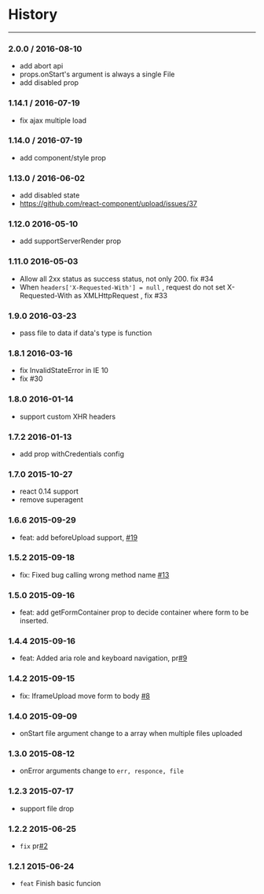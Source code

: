 # History
----

### 2.0.0 / 2016-08-10

- add abort api
- props.onStart's argument is always a single File
- add disabled prop

### 1.14.1 / 2016-07-19

- fix ajax multiple load

### 1.14.0 / 2016-07-19

- add component/style prop

### 1.13.0 / 2016-06-02

- add disabled state
- https://github.com/react-component/upload/issues/37

### 1.12.0 2016-05-10

- add supportServerRender prop

### 1.11.0 2016-05-03

- Allow all 2xx status as success status, not only 200. fix #34
- When `headers['X-Requested-With'] = null` , request do not set X-Requested-With as XMLHttpRequest , fix #33

### 1.9.0 2016-03-23

- pass file to data if data's type is function

### 1.8.1 2016-03-16

- fix InvalidStateError in IE 10
- fix #30

### 1.8.0 2016-01-14

- support custom XHR headers

### 1.7.2 2016-01-13

- add prop withCredentials config

### 1.7.0 2015-10-27

- react 0.14 support
- remove superagent

### 1.6.6 2015-09-29

- feat: add beforeUpload support, [#19](https://github.com/react-component/upload/pull/19)

### 1.5.2 2015-09-18

- fix: Fixed bug calling wrong method name [#13](https://github.com/react-component/upload/pull/13)

### 1.5.0 2015-09-16

- feat: add getFormContainer prop to decide container where form to be inserted.

### 1.4.4 2015-09-16

- feat: Added aria role and keyboard navigation, pr[#9](https://github.com/react-component/upload/pull/9)

### 1.4.2 2015-09-15

- fix: IframeUpload move form to body [#8](https://github.com/react-component/upload/pull/8)

### 1.4.0 2015-09-09

- onStart file argument change to a array when multiple files uploaded

### 1.3.0 2015-08-12

- onError arguments change to `err, responce, file`

### 1.2.3 2015-07-17

- support file drop

### 1.2.2 2015-06-25

- `fix` pr[#2](https://github.com/react-component/upload/pull/2)

### 1.2.1 2015-06-24

- `feat` Finish basic funcion
